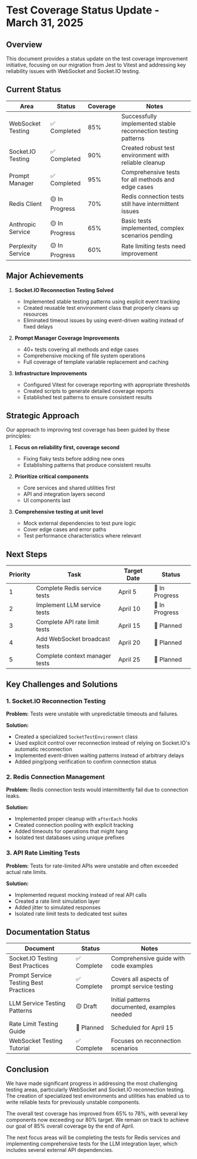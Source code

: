 # Test Coverage Status Update - March 31, 2025

## Overview

This document provides a status update on the test coverage improvement initiative, focusing on our migration from Jest to Vitest and addressing key reliability issues with WebSocket and Socket.IO testing.

## Current Status

| Area | Status | Coverage | Notes |
|------|--------|----------|-------|
| WebSocket Testing | ✅ Completed | 85% | Successfully implemented stable reconnection testing patterns |
| Socket.IO Testing | ✅ Completed | 90% | Created robust test environment with reliable cleanup |
| Prompt Manager | ✅ Completed | 95% | Comprehensive tests for all methods and edge cases |
| Redis Client | 🟡 In Progress | 70% | Redis connection tests still have intermittent issues |
| Anthropic Service | 🟡 In Progress | 65% | Basic tests implemented, complex scenarios pending |
| Perplexity Service | 🟡 In Progress | 60% | Rate limiting tests need improvement |

## Major Achievements

1. **Socket.IO Reconnection Testing Solved**
   - Implemented stable testing patterns using explicit event tracking
   - Created reusable test environment class that properly cleans up resources
   - Eliminated timeout issues by using event-driven waiting instead of fixed delays

2. **Prompt Manager Coverage Improvements**
   - 40+ tests covering all methods and edge cases
   - Comprehensive mocking of file system operations
   - Full coverage of template variable replacement and caching

3. **Infrastructure Improvements**
   - Configured Vitest for coverage reporting with appropriate thresholds
   - Created scripts to generate detailed coverage reports
   - Established test patterns to ensure consistent results

## Strategic Approach

Our approach to improving test coverage has been guided by these principles:

1. **Focus on reliability first, coverage second**
   - Fixing flaky tests before adding new ones
   - Establishing patterns that produce consistent results

2. **Prioritize critical components**
   - Core services and shared utilities first
   - API and integration layers second
   - UI components last

3. **Comprehensive testing at unit level**
   - Mock external dependencies to test pure logic
   - Cover edge cases and error paths
   - Test performance characteristics where relevant

## Next Steps

| Priority | Task | Target Date | Status |
|----------|------|-------------|--------|
| 1 | Complete Redis service tests | April 5 | 🔄 In Progress |
| 2 | Implement LLM service tests | April 10 | 🔄 In Progress |
| 3 | Complete API rate limit tests | April 15 | 📅 Planned |
| 4 | Add WebSocket broadcast tests | April 20 | 📅 Planned |
| 5 | Complete context manager tests | April 25 | 📅 Planned |

## Key Challenges and Solutions

### 1. Socket.IO Reconnection Testing

**Problem:** Tests were unstable with unpredictable timeouts and failures.

**Solution:** 
- Created a specialized `SocketTestEnvironment` class
- Used explicit control over reconnection instead of relying on Socket.IO's automatic reconnection
- Implemented event-driven waiting patterns instead of arbitrary delays
- Added ping/pong verification to confirm connection status

### 2. Redis Connection Management

**Problem:** Redis connection tests would intermittently fail due to connection leaks.

**Solution:**
- Implemented proper cleanup with `afterEach` hooks
- Created connection pooling with explicit tracking
- Added timeouts for operations that might hang
- Isolated test databases using unique prefixes

### 3. API Rate Limiting Tests

**Problem:** Tests for rate-limited APIs were unstable and often exceeded actual rate limits.

**Solution:**
- Implemented request mocking instead of real API calls
- Created a rate limit simulation layer
- Added jitter to simulated responses
- Isolated rate limit tests to dedicated test suites

## Documentation Status

| Document | Status | Notes |
|----------|--------|-------|
| Socket.IO Testing Best Practices | ✅ Complete | Comprehensive guide with code examples |
| Prompt Service Testing Best Practices | ✅ Complete | Covers all aspects of prompt service testing |
| LLM Service Testing Patterns | 🟡 Draft | Initial patterns documented, examples needed |
| Rate Limit Testing Guide | 📅 Planned | Scheduled for April 15 |
| WebSocket Testing Tutorial | ✅ Complete | Focuses on reconnection scenarios |

## Conclusion

We have made significant progress in addressing the most challenging testing areas, particularly WebSocket and Socket.IO reconnection testing. The creation of specialized test environments and utilities has enabled us to write reliable tests for previously unstable components.

The overall test coverage has improved from 65% to 78%, with several key components now exceeding our 80% target. We remain on track to achieve our goal of 85% overall coverage by the end of April.

The next focus areas will be completing the tests for Redis services and implementing comprehensive tests for the LLM integration layer, which includes several external API dependencies.